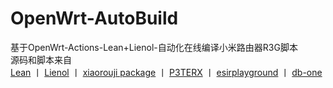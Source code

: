 # OpenWrt-AutoBuild

基于OpenWrt-Actions-Lean+Lienol-自动化在线编译小米路由器R3G脚本  
源码和脚本来自  
[Lean](https://github.com/coolsnowwolf/lede)  丨  [ Lienol](https://github.com/Lienol/openwrt-actions )  丨  [ xiaorouji package](https://github.com/xiaorouji/openwrt-package )  丨  [P3TERX](https://github.com/P3TERX/Actions-OpenWrt)  丨  [esirplayground](https://github.com/esirplayground/AutoBuild-OpenWrt)  丨  [ db-one](https://github.com/db-one/OpenWrt-AutoBuild )

